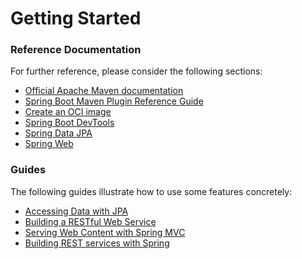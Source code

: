 # Getting Started

### Reference Documentation
For further reference, please consider the following sections:

* [Official Apache Maven documentation](https://maven.apache.org/guides/index.html)
* [Spring Boot Maven Plugin Reference Guide](https://docs.spring.io/spring-boot/docs/2.7.16.RELEASE/maven-plugin/reference/html/)
* [Create an OCI image](https://docs.spring.io/spring-boot/docs/2.7.16.RELEASE/maven-plugin/reference/html/#build-image)
* [Spring Boot DevTools](https://docs.spring.io/spring-boot/docs/2.7.16.RELEASE/reference/htmlsingle/index.html#using.devtools)
* [Spring Data JPA](https://docs.spring.io/spring-boot/docs/2.7.16.RELEASE/reference/htmlsingle/index.html#data.sql.jpa-and-spring-data)
* [Spring Web](https://docs.spring.io/spring-boot/docs/2.7.16.RELEASE/reference/htmlsingle/index.html#web)

### Guides
The following guides illustrate how to use some features concretely:

* [Accessing Data with JPA](https://spring.io/guides/gs/accessing-data-jpa/)
* [Building a RESTful Web Service](https://spring.io/guides/gs/rest-service/)
* [Serving Web Content with Spring MVC](https://spring.io/guides/gs/serving-web-content/)
* [Building REST services with Spring](https://spring.io/guides/tutorials/rest/)

